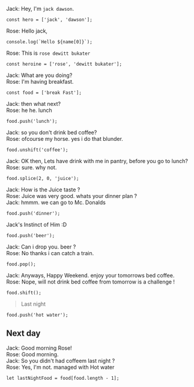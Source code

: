 Jack: Hey, I'm `jack dawson`.

	const hero = ['jack', 'dawson'];

Rose: Hello jack,

	console.log(`Hello ${name[0]}`);
	
Rose: This is `rose dewitt bukater`

	const heroine = ['rose', 'dewitt bukater'];

Jack: What are you doing?  
Rose: I'm having breakfast.

	const food = ['break Fast'];

Jack: then what next?  
Rose: he he. lunch

	food.push('lunch');

Jack: so you don't drink bed coffee?  
Rose: ofcourse my horse. yes i do that blunder.

	food.unshift('coffee');

Jack: OK then, Lets have drink with me in pantry, before you go to lunch?  
Rose: sure. why not.

	food.splice(2, 0, 'juice');

Jack: How is the Juice taste ?  
Rose: Juice was very good. whats your dinner plan ?  
Jack: hmmm. we can go to Mc. Donalds

	food.push('dinner');

Jack's Instinct of Him :D  

	food.push('beer');

Jack: Can i drop you. beer ?  
Rose: No thanks i can catch a train.

	food.pop();
	
Jack: Anyways, Happy Weekend. enjoy your tomorrows bed coffee.  
Rose: Nope, will not drink bed coffee from tomorrow is a challenge !

	food.shift();

> Last night

	food.push('hot water');
	
## Next day

Jack: Good morning Rose!  
Rose: Good morning.  
Jack: So you didn't had coffeem last night ?  
Rose: Yes, I'm not. managed with Hot water  

	
	let lastNightFood = food[food.length - 1];
